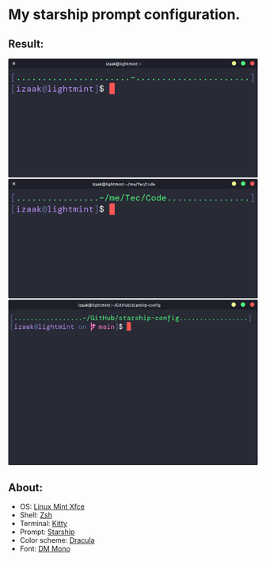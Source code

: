 # My starship prompt configuration.

## Result:

![Prompt example 1](/src/example1.png)
![Prompt example 2](/src/example2.png)
![Git branch example](/src/git_branch_example.png)

## About:

- OS: [Linux Mint Xfce](https://linuxmint.com/)
- Shell: [Zsh](https://zsh.sourceforge.io/)
- Terminal: [Kitty](https://sw.kovidgoyal.net/kitty/)
- Prompt: [Starship](https://starship.rs/)
- Color scheme: [Dracula](https://draculatheme.com)
- Font: [DM Mono](https://fonts.google.com/specimen/DM+Mono?query=DM+Mono)

